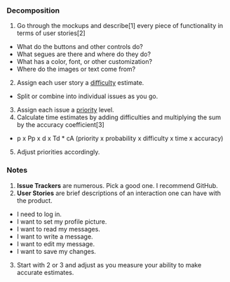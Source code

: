 ### Decomposition

1. Go through the mockups and describe[1] every piece of functionality in terms of user stories[2]
  * What do the buttons and other controls do?
  * What segues are there and where do they do?
  * What has a color, font, or other customization?
  * Where do the images or text come from?
2. Assign each user story a [difficulty](./Difficulty.md) estimate.
  * Split or combine into individual issues as you go.
3. Assign each issue a [priority](./Priority.md) level.
4. Calculate time estimates by adding difficulties and multiplying the sum by the accuracy coefficient[3]
  * p x Pp x d x Td * cA (priority x probability x difficulty x time x accuracy)
5. Adjust priorities accordingly.

### Notes

1. __Issue Trackers__ are numerous. Pick a good one. I recommend GitHub.
2. __User Stories__ are brief descriptions of an interaction one can have with the product.
  * I need to log in.
  * I want to set my profile picture.
  * I want to read my messages.
  * I want to write a message.
  * I want to edit my message.
  * I want to save my changes.
3. Start with 2 or 3 and adjust as you measure your ability to make accurate estimates.
